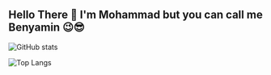 ## Hello There 👋 I'm Mohammad but you can call me Benyamin 😉😎
![GitHub stats](https://github-readme-stats.vercel.app/api?username=Mohammad-Heydariii&show_icons=true&theme=tokyonight)

![Top Langs](https://github-readme-stats.vercel.app/api/top-langs/?username=Mohammad-Heydariii&theme=tokyonight&layout=compact)


